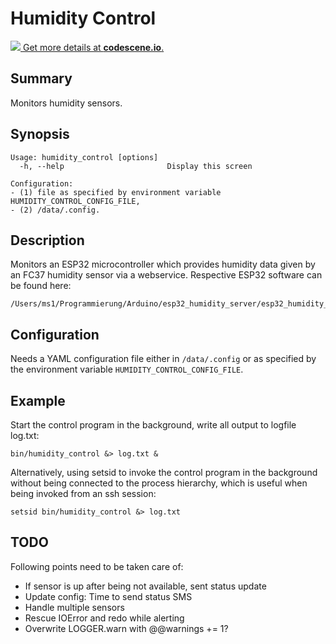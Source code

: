 # Humidity Control

[![](https://codescene.io/projects/5634/status.svg) Get more details at **codescene.io**.](https://codescene.io/projects/5634/jobs/latest-successful/results)

## Summary

Monitors humidity sensors.

## Synopsis

    Usage: humidity_control [options]
      -h, --help                       Display this screen

    Configuration:
    - (1) file as specified by environment variable HUMIDITY_CONTROL_CONFIG_FILE,
    - (2) /data/.config.

## Description

Monitors an ESP32 microcontroller which provides humidity data given by an FC37 humidity sensor via a webservice. Respective ESP32 software can be found here:

    /Users/ms1/Programmierung/Arduino/esp32_humidity_server/esp32_humidity_server.ino

## Configuration

Needs a YAML configuration file either in `/data/.config` or as specified by the environment variable `HUMIDITY_CONTROL_CONFIG_FILE`.

## Example

Start the control program in the background, write all output to logfile log.txt:

    bin/humidity_control &> log.txt &

Alternatively, using setsid to invoke the control program in the background without being connected to the process hierarchy, which is useful when being invoked from an ssh session:

    setsid bin/humidity_control &> log.txt

## TODO

Following points need to be taken care of:

* If sensor is up after being not available, sent status update
* Update config: Time to send status SMS
* Handle multiple sensors
* Rescue IOError and redo while alerting
* Overwrite LOGGER.warn with @@warnings += 1?
